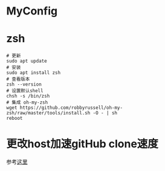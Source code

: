 # MyConfig

# zsh
```
# 更新
sudo apt update
# 安装
sudo apt install zsh
# 查看版本
zsh --version
# 设置默认shell
chsh -s /bin/zsh
# 集成 oh-my-zsh
wget https://github.com/robbyrussell/oh-my-zsh/raw/master/tools/install.sh -O - | sh
reboot
```
# 更改host加速gitHub clone速度
参考[这里](https://www.jianshu.com/p/bf9228bc435b)
